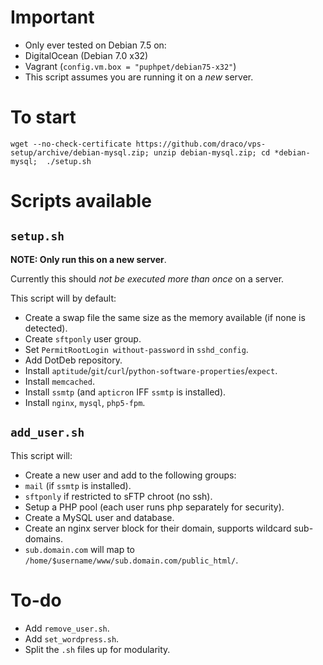 # Important
- Only ever tested on Debian 7.5 on:
 - DigitalOcean (Debian 7.0 x32)
 - Vagrant (`config.vm.box = "puphpet/debian75-x32"`)
- This script assumes you are running it on a *new* server.

# To start
```
wget --no-check-certificate https://github.com/draco/vps-setup/archive/debian-mysql.zip; unzip debian-mysql.zip; cd *debian-mysql;  ./setup.sh
```

# Scripts available

## `setup.sh`
**NOTE: Only run this on a new server**.

Currently this should _not be executed more than once_ on a server.

This script will by default:
- Create a swap file the same size as the memory available (if none is detected).
- Create `sftponly` user group.
- Set `PermitRootLogin without-password` in `sshd_config`.
- Add DotDeb repository.
- Install `aptitude`/`git`/`curl`/`python-software-properties`/`expect`.
- Install `memcached`.
- Install `ssmtp` (and `apticron` IFF `ssmtp` is installed).
- Install `nginx`, `mysql`, `php5-fpm`.

## `add_user.sh`
This script will:
- Create a new user and add to the following groups:
 - `mail` (if `ssmtp` is installed).
 - `sftponly` if restricted to sFTP chroot (no ssh).
- Setup a PHP pool (each user runs php separately for security).
- Create a MySQL user and database.
- Create an nginx server block for their domain, supports wildcard sub-domains.
 - `sub.domain.com` will map to `/home/$username/www/sub.domain.com/public_html/`.

# To-do
- Add `remove_user.sh`.
- Add `set_wordpress.sh`.
- Split the `.sh` files up for modularity.
